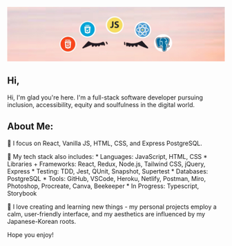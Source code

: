 ![Mira-Kine-Banner](./github.JPG)

## Hi,

Hi, I'm glad you're here. I'm a full-stack software developer pursuing inclusion, accessibility, equity and soulfulness in the digital world.

## About Me:

 🌸 I focus on React, Vanilla JS, HTML, CSS, and Express PostgreSQL.

 🌸 My tech stack also includes:
    * Languages: JavaScript, HTML, CSS
    * Libraries + Frameworks: React, Redux, Node.js, Tailwind CSS, jQuery, Express
    * Testing: TDD, Jest, QUnit, Snapshot, Supertest
    * Databases: PostgreSQL
    * Tools: GitHub, VSCode, Heroku, Netlify, Postman, Miro, Photoshop, Procreate, Canva, Beekeeper
    * In Progress: Typescript, Storybook

 🌸 I love creating and learning new things - my personal projects employ a calm, user-friendly interface, and my aesthetics are influenced by my Japanese-Korean roots. 
 
Hope you enjoy!

